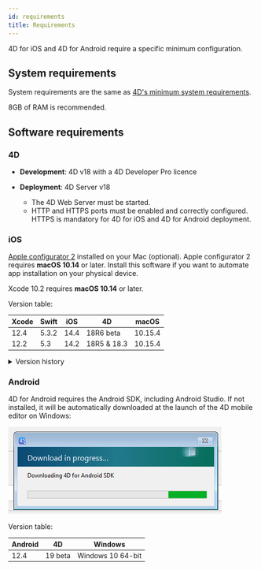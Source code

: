 ```yaml
---
id: requirements
title: Requirements
---
```


4D for iOS and 4D for Android require a specific minimum configuration.


## System requirements

System requirements are the same as [4D's minimum system requirements](https://us.4d.com/product-download/Feature-Release).

8GB of RAM is recommended.


## Software requirements

### 4D

- **Development**: 4D v18 with a 4D Developer Pro licence

- **Deployment**: 4D Server v18
	- The 4D Web Server must be started.
	- HTTP and HTTPS ports must be enabled and correctly configured. HTTPS is mandatory for 4D for iOS and 4D for Android deployment.


### iOS

[Apple configurator 2](https://itunes.apple.com/us/app/apple-configurator-2/id1037126344) installed on your Mac (optional). Apple configurator 2 requires **macOS 10.14** or later. Install this software if you want to automate app installation on your physical device.

Xcode 10.2 requires **macOS 10.14** or later.

Version table:

| Xcode | Swift | iOS | 4D | macOS |
|---|---|---|---|---|
| 12.4 | 5.3.2| 14.4 | 18R6 beta | 10.15.4 |
| 12.2 | 5.3 | 14.2 | 18R5 & 18.3 | 10.15.4 |

<details><summary>Version history</summary>

| Xcode | Swift | iOS | 4D | macOS |
|---|---|---|---|---|
| 12.0 | 5.3 | 14.0|18R4|10.15.4|
| 11.5 | 5.2.4 | 13.5|18R3|10.15.2|
| 11.4 | 5.2 | 13.4|18.2|10.15.2|
| 11.3.1 | 5.1.3 | 13.3| 18.1 | 10.14.4 |
| 11.3.1 | 5.1.3 | 13.3| 18R2 | 10.14.4 |
| 11.2 | 5.1 | 13.2| 18 | 10.14.4 |
| 10.2.1 | 5.0 | 12.2 | 17R6 | 10.14.4 |
| 10.2 | 4.2.1 | 12.2 | 17R5 | 10.14.3 |
| 10.1 | 4.2.1 | 12 | 17R4 | 10.13.6 |
| 10.0 | 4.2 | 12 | 17R3 | 10.13.6 |
| 9.4| 4.1.2| 11.4 | 17R2 | 10.13.2 |
| 9.3.1| 4.1| 11.3 | 17R2 | 10.13.2 |
</details>

### Android

4D for Android requires the Android SDK, including Android Studio. If not installed, it will be automatically downloaded at the launch of the 4D mobile editor on Windows:

![sdk](img/install-android.png)

Version table:

| Android | 4D | Windows |
|---|---|---|
| 12.4 | 19 beta | Windows 10 64-bit |







